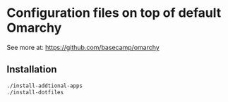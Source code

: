 # Configuration files on top of default Omarchy
See more at: https://github.com/basecamp/omarchy

## Installation

```sh
./install-addtional-apps
./install-dotfiles
```
